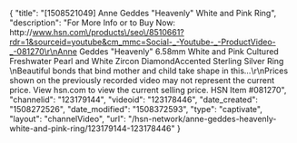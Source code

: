 {
    "title": "[1508521049] Anne Geddes \"Heavenly\" White and Pink Ring",
    "description": "For More Info or to Buy Now: http:\/\/www.hsn.com\/products\/seo\/8510661?rdr=1&sourceid=youtube&cm_mmc=Social-_-Youtube-_-ProductVideo-_-081270\r\nAnne Geddes \"Heavenly\" 6.58mm White and Pink Cultured Freshwater Pearl and White Zircon DiamondAccented Sterling Silver Ring \nBeautiful bonds that bind mother and child take shape in this...\r\nPrices shown on the previously recorded video may not represent the current price.  View hsn.com to view the current selling price. HSN Item #081270",
    "channelid": "123179144",
    "videoid": "123178446",
    "date_created": "1508272526",
    "date_modified": "1508372593",
    "type": "captivate",
    "layout": "channelVideo",
    "url": "\/hsn-network\/anne-geddes-heavenly-white-and-pink-ring\/123179144-123178446"
}